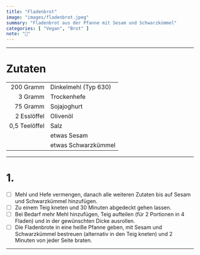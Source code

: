 ```yaml
---
title: "Fladenbrot"
image: "images/fladenbrot.jpeg"
summary: "Fladenbrot aus der Pfanne mit Sesam und Schwarzkümmel"
categories: [ "Vegan", "Brot" ]
note: "🚧"
---
```


---

# Zutaten

|               |                      |
|--------------:|:---------------------|
|     200 Gramm | Dinkelmehl (Typ 630) |
|       3 Gramm | Trockenhefe          |
|      75 Gramm | Sojajoghurt          |
|   2 Esslöffel | Olivenöl             |
| 0,5 Teelöffel | Salz                 |
|               | etwas Sesam          |
|               | etwas Schwarzkümmel  |

---

# 1.

- [ ] Mehl und Hefe vermengen, danach alle weiteren Zutaten bis auf Sesam und Schwarzkümmel hinzufügen.
- [ ] Zu einem Teig kneten und 30 Minuten abgedeckt gehen lassen.
- [ ] Bei Bedarf mehr Mehl hinzufügen, Teig aufteilen (für 2 Portionen in 4 Fladen) und in der gewünschten Dicke
  ausrollen.
- [ ] Die Fladenbrote in eine heiße Pfanne geben, mit Sesam und Schwarzkümmel bestreuen (alternativ in den Teig kneten)
  und 2 Minuten von jeder Seite braten.

---
